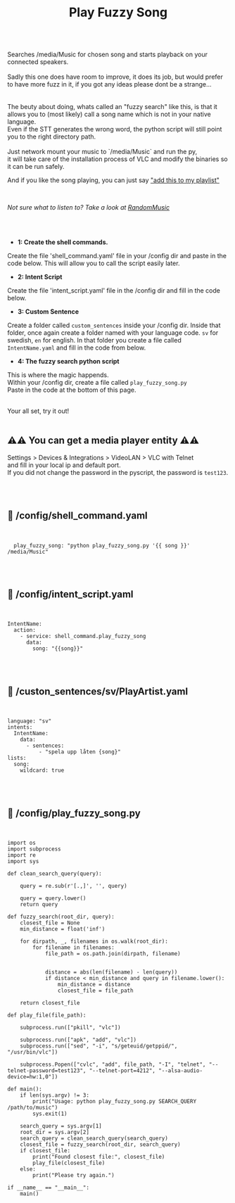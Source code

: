 
<h1 align="center">
<br>
Play Fuzzy Song
</h1><br>
<br><br>
Searches /media/Music for chosen song and starts playback on your connected speakers.<br><br>
Sadly this one does have room to improve, it does its job, but would prefer to have more fuzz in it, if you got any ideas please dont be a strange...  <br><br><br>
The beuty about doing, whats called an "fuzzy search" like this, is that it allows you to (most likely) call a song name which is not in your native language.<br> 
Even if the STT generates the wrong word, the python script will still point you to the right directory path.<br><br>
Just network mount your music to `/media/Music` and run the py,<br> 
it will take care of the installation process of VLC and modify the binaries so it can be run safely.  

And if you like the song playing, you can just say ["add this to my playlist"](https://github.com/pungkula1337anka/Voice-Stuff/blob/main/PyAddSongToPlaylist.md)   

<br>

_Not sure what to listen to? Take a look at [RandomMusic](https://github.com/pungkula1337anka/Voice-Stuff/blob/main/PyRandomMusic.md)_

<br><br>

- **1: Create the shell commands.** <br>

Create the file 'shell_command.yaml' file in your /config dir and paste in the code below.
This will allow you to call the script easily later.

- **2: Intent Script** <br>

Create the file 'intent_script.yaml' file in the /config dir and fill in the code below.


- **3: Custom Sentence** <br>

Create a folder called `custom_sentences` inside your /config dir.
Inside that folder, once again create a folder named with your language code. `sv` for swedish, `en` for english.
In that folder you create a file called `IntentName.yaml` and fill in the code from below. 

- **4: The fuzzy search python script** <br>

This is where the magic happends. <br>
Within your /config dir, create a file called `play_fuzzy_song.py` <br>
Paste in the code at the bottom of this page. <br>

<br>
Your all set, try it out!<br><br>



## **⚠️⚠️ You can get a media player entity ⚠️⚠️** <br>

Settings > Devices & Integrations > VideoLAN > VLC with Telnet  
and fill in your local ip and default port.  
If you did not change the password in the pyscript, the password is `test123`.  


    
<br><br>


## 🦆 /config/shell_command.yaml <br>


<br>


```
  play_fuzzy_song: "python play_fuzzy_song.py '{{ song }}' /media/Music"
```

<br><br>


## 🦆 /config/intent_script.yaml <br>


<br>

```
IntentName:
  action:
    - service: shell_command.play_fuzzy_song
      data: 
        song: "{{song}}"
```

<br><br>


## 🦆 /custon_sentences/sv/PlayArtist.yaml <br>


<br>

```
language: "sv"
intents:
  IntentName:
    data:
      - sentences:
          - "spela upp låten {song}"
lists:
  song:
    wildcard: true   
```

<br><br>



## 🦆 /config/play_fuzzy_song.py <br>


<br>

```
import os
import subprocess
import re
import sys

def clean_search_query(query):

    query = re.sub(r'[.,]', '', query)

    query = query.lower()
    return query

def fuzzy_search(root_dir, query):
    closest_file = None
    min_distance = float('inf')

    for dirpath, _, filenames in os.walk(root_dir):
        for filename in filenames:
            file_path = os.path.join(dirpath, filename)


            distance = abs(len(filename) - len(query))
            if distance < min_distance and query in filename.lower():
                min_distance = distance
                closest_file = file_path

    return closest_file

def play_file(file_path):

    subprocess.run(["pkill", "vlc"])

    subprocess.run(["apk", "add", "vlc"])
    subprocess.run(["sed", "-i", "s/geteuid/getppid/", "/usr/bin/vlc"])

    subprocess.Popen(["cvlc", "add", file_path, "-I", "telnet", "--telnet-password=test123", "--telnet-port=4212", "--alsa-audio-device=hw:1,0"])

def main():
    if len(sys.argv) != 3:
        print("Usage: python play_fuzzy_song.py SEARCH_QUERY /path/to/music")
        sys.exit(1)

    search_query = sys.argv[1]
    root_dir = sys.argv[2]
    search_query = clean_search_query(search_query)
    closest_file = fuzzy_search(root_dir, search_query)
    if closest_file:
        print("Found closest file:", closest_file)
        play_file(closest_file)
    else:
        print("Please try again.")

if __name__ == "__main__":
    main()
```


<br><br>
